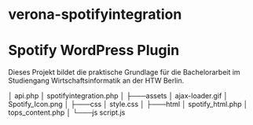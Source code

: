# verona-spotifyintegration

# Spotify WordPress Plugin

Dieses Projekt bildet die praktische Grundlage für die Bachelorarbeit im Studiengang Wirtschaftsinformatik an der HTW Berlin.

│   api.php
│   spotifyintegration.php
│
├───assets
│       ajax-loader.gif
│       Spotify_Icon.png
│
├───css
│       style.css
│
├───html
│       spotify_html.php
│       tops_content.php
│
└───js
        script.js
